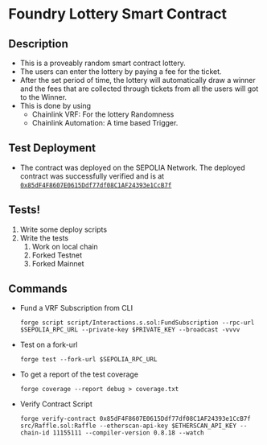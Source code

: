# Foundry Lottery Smart Contract

## Description

- This is a proveably random smart contract lottery.
- The users can enter the lottery by paying a fee for the ticket.
- After the set period of time, the lottery will automatically draw a winner and the fees that are collected through tickets from all the users will got to the Winner.
- This is done by using
  - Chainlink VRF: For the lottery Randomness
  - Chainlink Automation: A time based Trigger.

## Test Deployment

- The contract was deployed on the SEPOLIA Network. The deployed contract was successfully verified and is at [`0x85dF4F8607E0615Ddf77df08C1AF24393e1CcB7f`](https://sepolia.etherscan.io/address/0x85df4f8607e0615ddf77df08c1af24393e1ccb7f#code)

## Tests!

1. Write some deploy scripts
2. Write the tests
   1. Work on local chain
   2. Forked Testnet
   3. Forked Mainnet

## Commands

- Fund a VRF Subscription from CLI

  ```
  forge script script/Interactions.s.sol:FundSubscription --rpc-url $SEPOLIA_RPC_URL --private-key $PRIVATE_KEY --broadcast -vvvv
  ```

- Test on a fork-url

  ```
  forge test --fork-url $SEPOLIA_RPC_URL
  ```

- To get a report of the test coverage
  ```
  forge coverage --report debug > coverage.txt
  ```
- Verify Contract Script
  ```
  forge verify-contract 0x85dF4F8607E0615Ddf77df08C1AF24393e1CcB7f src/Raffle.sol:Raffle --etherscan-api-key $ETHERSCAN_API_KEY --chain-id 11155111 --compiler-version 0.8.18 --watch
  ```
